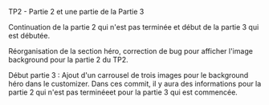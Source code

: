 TP2 - Partie 2 et une partie de la Partie 3

Continuation de la partie 2 qui n'est pas terminée et début de la partie 3 qui est débutée.

Réorganisation de la section héro, correction de bug pour afficher l'image background pour la partie 2 du TP2.

Début partie 3 : Ajout d'un carrousel de trois images pour le background héro dans le customizer. Dans ces commit, il y aura des informations pour la partie 2 qui n'est pas terminéeet pour la partie 3 qui est commencée.
